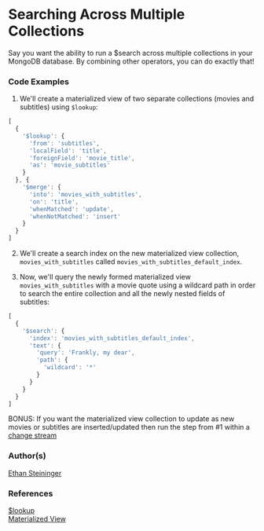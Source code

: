 # Searching Across Multiple Collections

Say you want the ability to run a $search across multiple collections in your MongoDB database. By combining other operators, you can do exactly that! 

### Code Examples

1. We'll create a materialized view of two separate collections (movies and subtitles) using `$lookup`:

``` javascript
[
  {
    '$lookup': {
      'from': 'subtitles',
      'localField': 'title',
      'foreignField': 'movie_title',
      'as': 'movie_subtitles'
    }
  }, {
    '$merge': {
      'into': 'movies_with_subtitles',
      'on': 'title',
      'whenMatched': 'update',
      'whenNotMatched': 'insert'
    }
  }
]
```

2. We'll create a search index on the new materialized view collection, `movies_with_subtitles` called `movies_with_subtitles_default_index`.

3. Now, we'll query the newly formed materialized view `movies_with_subtitles` with a movie quote using a wildcard path in order to search the entire collection and all the newly nested fields of subtitles:

``` javascript
[
  {
    '$search': {
      'index': 'movies_with_subtitles_default_index',
      'text': {
        'query': 'Frankly, my dear',
        'path': {
          'wildcard': '*'
        }
      }
    }
  }
]
```

BONUS: If you want the materialized view collection to update as new movies or subtitles are inserted/updated then run the step from #1 within a [change stream](https://docs.mongodb.com/manual/changeStreams/)


### Author(s)  

[Ethan Steininger](https://github.com/esteininger)

### References  

[$lookup](https://docs.mongodb.com/manual/reference/operator/aggregation/lookup/)  
[Materialized View](https://docs.mongodb.com/manual/core/materialized-views/)

